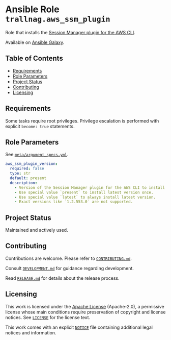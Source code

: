 # Ansible Role `trallnag.aws_ssm_plugin` <!-- omit from toc -->

Role that installs the
[Session Manager plugin for the AWS CLI](https://github.com/aws/session-manager-plugin).

Available on
[Ansible Galaxy](https://galaxy.ansible.com/ui/standalone/roles/trallnag/aws_ssm_plugin).

## Table of Contents <!-- omit from toc -->

- [Requirements](#requirements)
- [Role Parameters](#role-parameters)
- [Project Status](#project-status)
- [Contributing](#contributing)
- [Licensing](#licensing)

## Requirements

Some tasks require root privileges. Privilege escalation is performed with
explicit `become: true` statements.

## Role Parameters

See [`meta/argument_specs.yml`](meta/argument_specs.yml).

```yaml
aws_ssm_plugin_version:
  required: false
  type: str
  default: present
  description:
    - Version of the Session Manager plugin for the AWS CLI to install.
    - Use special value `present` to install latest version once.
    - Use special value `latest` to always install latest version.
    - Exact versions like `1.2.553.0` are not supported.
```

## Project Status

Maintained and actively used.

## Contributing

Contributions are welcome. Please refer to [`CONTRIBUTING.md`](CONTRIBUTING).

Consult [`DEVELOPMENT.md`](DEVELOPMENT.md) for guidance regarding development.

Read [`RELEASE.md`](RELEASE.md) for details about the release process.

## Licensing

This work is licensed under the
[Apache License](https://choosealicense.com/licenses/apache-2.0) (Apache-2.0), a
permissive license whose main conditions require preservation of copyright and
license notices. See [`LICENSE`](LICENSE) for the license text.

This work comes with an explicit [`NOTICE`](NOTICE) file containing additional
legal notices and information.
